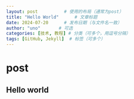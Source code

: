 ```yaml
---
layout: post          # 使用的布局（通常为post）
title: "Hello World"      # 文章标题
date: 2024-07-20      # 发布日期（与文件名一致）
author: "uno"       # 可选
categories: [技术, 教程] # 分类（可多个，用逗号分隔）
tags: [GitHub, Jekyll]  # 标签（可多个）
---
```


# post
## Hello world 